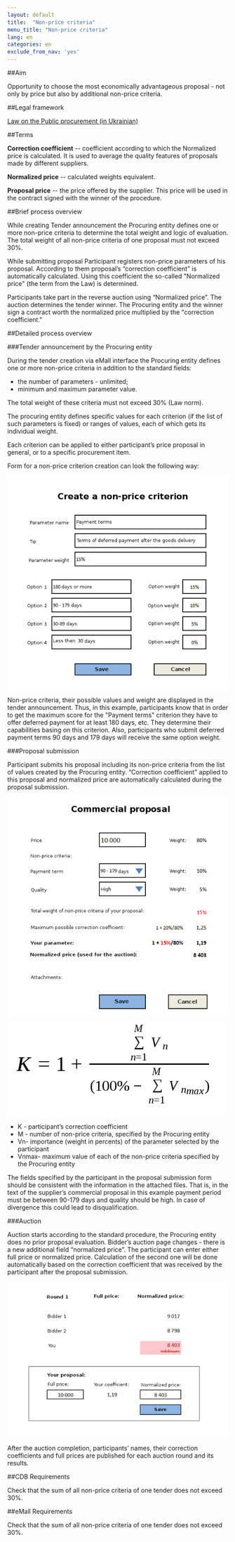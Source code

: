 ```yaml
---
layout: default
title:  "Non-price criteria"
menu_title: "Non-price criteria"
lang: en
categories: en
exclude_from_nav: 'yes'
---
```


##Aim

Opportunity to choose the most economically advantageous proposal - not only by price but also by additional non-price criteria.

##Legal framework

[Law on the Public procurement (in Ukrainian)](https://docs.google.com/document/d/1wxHLMOohlCXC14yamFqc_o4f3mJnWC4eXwDZ6F3GaPI/edit?usp=sharing)

##Terms

**Correction coefficient** -- coefficient according to which the Normalized price is calculated. It is used to average the quality features of proposals made by different suppliers.

**Normalized price** -- calculated weights equivalent.  

**Proposal price** -- the price offered by the supplier. This price will be used in the contract signed with the winner of the procedure.

##Brief process overview

While creating Tender announcement the Procuring entity defines one or more non-price criteria to determine the total weight and logic of evaluation. The total weight of all non-price criteria of one proposal must not exceed 30%.

While submitting proposal Participant registers non-price parameters of his proposal. According to them proposal’s “correction coefficient” is automatically calculated. Using this coefficient the so-called "Normalized price" (the term from the Law)  is determined.

Participants take part in the reverse auction using “Normalized price”. The auction determines the tender winner. The Procuring entity and the winner sign a contract worth the normalized price multiplied by the "correction coefficient."

##Detailed process overview

###Tender announcement by the Procuring entity

During the tender creation via eMall interface the Procuring entity defines one or more non-price criteria in addition to the standard fields:

* the number of parameters - unlimited;
* minimum and maximum parameter value.

The total weight of these criteria must not exceed 30% (Law norm).

The procuring entity defines specific values for each criterion (if the list of such parameters is fixed) or ranges of values, each of which gets its individual weight.

Each criterion can be applied to either participant’s price proposal in general, or to a specific procurement item.

Form for a non-price criterion creation can look the following way:

![Form for tender with non-price criteria](/images/nonprcri/en_nonprice_criteria_tender.png)

Non-price criteria, their possible values and weight ​​are displayed in the tender announcement. Thus, in this example, participants know that in order to get the maximum score for the "Payment terms" criterion they have to offer deferred payment for at least 180 days, etc. They determine their capabilities basing on this criterion. Also, participants who submit deferred payment terms 90 days and 179 days will receive the same option weight. 

###Proposal submission

Participant submits his proposal including its non-price criteria from the list of values ​​created by the Procuring entity. “Correction coefficient" applied to this proposal and normalized price are automatically calculated during the proposal submission.

![Non-price criteria](/images/nonprcri/en_nonprice_criteria_form.png)

![Formula for correction coefficient](/images/nonprcri/ua_nonprice_criteria_formula.png)

* K - participant’s correction coefficient
* M - number of non-price criteria, specified by the Procuring entity
* Vn- importance (weight in percents) of the parameter selected by the participant
* Vnmax- maximum value of each of the non-price criteria specified by the Procuring entity

The fields specified by the participant in the proposal submission form should be consistent with the information in the attached files. That is, in the text of the supplier’s commercial proposal in this example payment period must be between 90-179 days and quality should be high. In case of divergence this could lead to disqualification.

###Auction

Auction starts according to the standard procedure, the Procuring entity does no prior proposal evaluation. 
Bidder’s auction page changes - there is a new additional field “normalized price”. The participant can enter either full price or normalized price. Calculation of the second one will be done automatically based on the correction coefficient that was received by the participant after the proposal submission.

![Auction with non-price criteria](/images/nonprcri/en_nonprice_criteria_auction.png)

After the auction completion, participants’ names, their correction coefficients and full prices are published for each auction round and its results.

##CDB Requirements

Check that the sum of all non-price criteria of one tender does not exceed 30%.

##eMall Requirements

Check that the sum of all non-price criteria of one tender does not exceed 30%.
